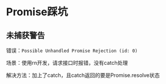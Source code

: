 # Promise踩坑

## 未捕获警告

错误：`Possible Unhandled Promise Rejection (id: 0)`

场景：使用rn开发，请求接口时报错，没有catch处理

解决方法：加上了catch，且catch返回的要是Promise.resolve状态

